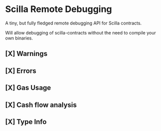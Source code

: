 # Scilla Remote Debugging

A tiny, but fully fledged remote debugging API for Scilla contracts.

Will allow debugging of scilla-contracts without the need to compile your own binaries.

## [X] Warnings

## [X] Errors

## [X] Gas Usage

## [X] Cash flow analysis

## [X] Type Info
